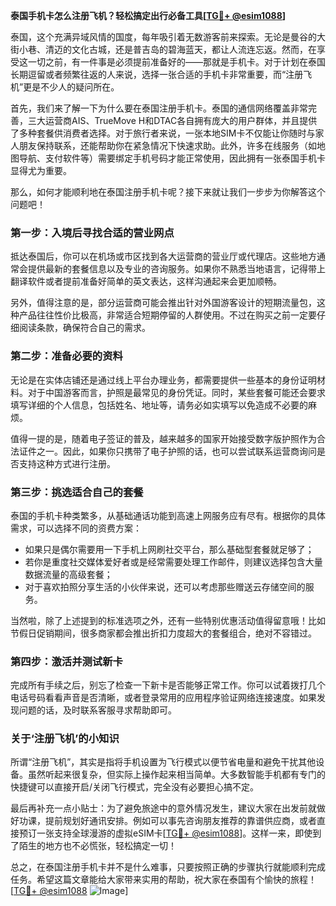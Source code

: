 **泰国手机卡怎么注册飞机？轻松搞定出行必备工具[[TG💪+ @esim1088](https://t.me/s/esim1088)]**

泰国，这个充满异域风情的国度，每年吸引着无数游客前来探索。无论是曼谷的大街小巷、清迈的文化古城，还是普吉岛的碧海蓝天，都让人流连忘返。然而，在享受这一切之前，有一件事是必须提前准备好的——那就是手机卡。对于计划在泰国长期逗留或者频繁往返的人来说，选择一张合适的手机卡非常重要，而“注册飞机”更是不少人的疑问所在。

首先，我们来了解一下为什么要在泰国注册手机卡。泰国的通信网络覆盖非常完善，三大运营商AIS、TrueMove H和DTAC各自拥有庞大的用户群体，并且提供了多种套餐供消费者选择。对于旅行者来说，一张本地SIM卡不仅能让你随时与家人朋友保持联系，还能帮助你在紧急情况下快速求助。此外，许多在线服务（如地图导航、支付软件等）需要绑定手机号码才能正常使用，因此拥有一张泰国手机卡显得尤为重要。

那么，如何才能顺利地在泰国注册手机卡呢？接下来就让我们一步步为你解答这个问题吧！

### **第一步：入境后寻找合适的营业网点**
抵达泰国后，你可以在机场或市区找到各大运营商的营业厅或代理店。这些地方通常会提供最新的套餐信息以及专业的咨询服务。如果你不熟悉当地语言，记得带上翻译软件或者提前准备好简单的英文表达，这样沟通起来会更加顺畅。

另外，值得注意的是，部分运营商可能会推出针对外国游客设计的短期流量包，这种产品往往性价比极高，非常适合短期停留的人群使用。不过在购买之前一定要仔细阅读条款，确保符合自己的需求。

### **第二步：准备必要的资料**
无论是在实体店铺还是通过线上平台办理业务，都需要提供一些基本的身份证明材料。对于中国游客而言，护照是最常见的身份凭证。同时，某些套餐可能还会要求填写详细的个人信息，包括姓名、地址等，请务必如实填写以免造成不必要的麻烦。

值得一提的是，随着电子签证的普及，越来越多的国家开始接受数字版护照作为合法证件之一。因此，如果你只携带了电子护照的话，也可以尝试联系运营商询问是否支持这种方式进行注册。

### **第三步：挑选适合自己的套餐**
泰国的手机卡种类繁多，从基础通话功能到高速上网服务应有尽有。根据你的具体需求，可以选择不同的资费方案：

- 如果只是偶尔需要用一下手机上网刷社交平台，那么基础型套餐就足够了；
- 若你是重度社交媒体爱好者或是经常需要处理工作邮件，则建议选择包含大量数据流量的高级套餐；
- 对于喜欢拍照分享生活的小伙伴来说，还可以考虑那些赠送云存储空间的服务。

当然啦，除了上述提到的标准选项之外，还有一些特别优惠活动值得留意哦！比如节假日促销期间，很多商家都会推出折扣力度超大的套餐组合，绝对不容错过。

### **第四步：激活并测试新卡**
完成所有手续之后，别忘了检查一下新卡是否能够正常工作。你可以试着拨打几个电话号码看看声音是否清晰，或者登录常用的应用程序验证网络连接速度。如果发现问题的话，及时联系客服寻求帮助即可。

### **关于‘注册飞机’的小知识**
所谓“注册飞机”，其实是指将手机设置为飞行模式以便节省电量和避免干扰其他设备。虽然听起来很复杂，但实际上操作起来相当简单。大多数智能手机都有专门的快捷键可以直接开启/关闭飞行模式，完全没有必要担心搞不定。

最后再补充一点小贴士：为了避免旅途中的意外情况发生，建议大家在出发前就做好功课，提前规划好通讯安排。例如可以事先咨询朋友推荐的靠谱供应商，或者直接预订一张支持全球漫游的虚拟eSIM卡[[TG💪+ @esim1088](https://t.me/s/esim1088)]。这样一来，即使到了陌生的地方也不必慌张，轻松搞定一切！

总之，在泰国注册手机卡并不是什么难事，只要按照正确的步骤执行就能顺利完成任务。希望这篇文章能给大家带来实用的帮助，祝大家在泰国有个愉快的旅程！[[TG💪+ @esim1088](https://t.me/s/esim1088) ![Image](https://i.postimg.cc/4NQfJmqS/Snipaste-2025-05-13-00-14-12.png)]